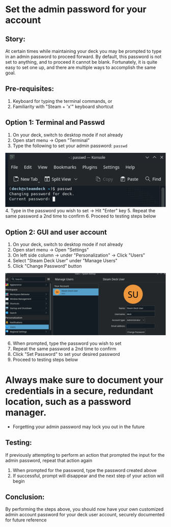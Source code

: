 # Set the admin password for your account

## Story:
At certain times while maintaining your deck you may be prompted to type in an admin password to proceed forward.
By default, this password is not set to anything, and to proceed it cannot be blank.  Fortunately, it is quite easy 
to set one up, and there are multiple ways to accomplish the same goal.

## Pre-requisites:
1. Keyboard for typing the terminal commands, or
2. Familiarity with "Steam + 'x'" keyboard shortcut 

## Option 1: Terminal and Passwd
1. On your deck, switch to desktop mode if not already
2. Open start menu -> Open "Terminal"
3. Type the following to set your admin password:
   `passwd`
<img src="https://github.com/webits-labs/webits-labs.github.io/blob/main/setpassword.md-terminal-input.png" />
4. Type in the password you wish to set -> Hit "Enter" key
5. Repeat the same password a 2nd time to confirm
6. Proceed to testing steps below

 ## Option 2: GUI and user account
1. On your deck, switch to desktop mode if not already
2. Open start menu -> Open "Settings"
3. On left side column -> under "Personalization" -> Click "Users"
4. Select "Steam Deck User" under "Manage Users"
5. Click "Change Password" button

<img src="https://github.com/webits-labs/webits-labs.github.io/blob/main/setpassword.md-gui-input.png" />

6. When prompted, type the password you wish to set
7. Repeat the same password a 2nd time to confirm
8. Click "Set Password" to set your desired password
9. Proceed to testing steps below

# Always make sure to document your credentials in a secure, redundant location, such as a password manager.  
- Forgetting your admin password may lock you out in the future


 ## Testing:
If previously attempting to perform an action that prompted the input for the admin password, repeat that action again
 1. When prompted for the password, type the password created above
 2. If successful, prompt will disappear and the next step of your action will begin

## Conclusion:
By performing the steps above, you should now have your own customized admin account password for your deck user account, securely documented for future reference
